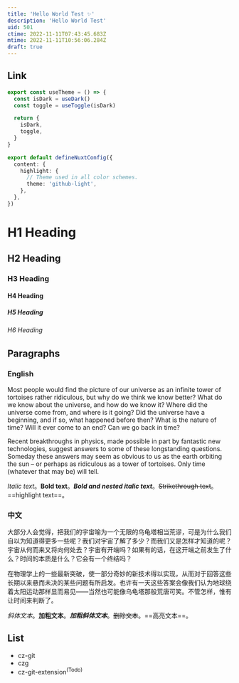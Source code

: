 ```yaml
---
title: 'Hello World Test ✨'
description: 'Hello World Test'
uid: 501
ctime: 2022-11-11T07:43:45.683Z
mtime: 2022-11-11T10:56:06.284Z
draft: true
---
```


<!-- 
:ArticleToc
:ArticleHeader -->

## Link

<Icon name="bxs:terminal"></Icon>
<Icon name="carbon:logo-github"></Icon>

```ts
export const useTheme = () => {
  const isDark = useDark()
  const toggle = useToggle(isDark)

  return {
    isDark,
    toggle,
  }
}
```

```ts
export default defineNuxtConfig({
  content: {
    highlight: {
      // Theme used in all color schemes.
      theme: 'github-light',
    },
  },
})
```


# H1 Heading

## H2 Heading

### H3 Heading

#### H4 Heading

##### H5 Heading

###### H6 Heading

## Paragraphs

### English

Most people would find the picture of our universe as an infinite tower of tortoises rather ridiculous, but why do we think we know better? What do we know about the universe, and how do we know it? Where did the universe come from, and where is it going? Did the universe have a beginning, and if so, what happened before then? What is the nature of time? Will it ever come to an end? Can we go back in time?

Recent breakthroughs in physics, made possible in part by fantastic new technologies, suggest answers to some of these longstanding questions. Someday these answers may seem as obvious to us as the earth orbiting the sun – or perhaps as ridiculous as a tower of tortoises. Only time (whatever that may be) will tell.

*Italic text*。**Bold text**。***Bold and nested italic text***。~~Strikethrough text~~。==highlight text==。

### 中文

大部分人会觉得，把我们的宇宙喻为一个无限的乌龟塔相当荒谬，可是为什么我们自以为知道得更多一些呢？我们对宇宙了解了多少？而我们又是怎样才知道的呢？宇宙从何而来又将向何处去？宇宙有开端吗？如果有的话，在这开端之前发生了什么？时间的本质是什么？它会有一个终结吗？

在物理学上的一些最新突破，使一部分奇妙的新技术得以实现，从而对于回答这些长期以来悬而未决的某些问题有所启发。也许有一天这些答案会像我们认为地球绕着太阳运动那样显而易见——当然也可能像乌龟塔那般荒唐可笑。不管怎样，惟有让时间来判断了。

*斜体文本*。**加粗文本**。***加粗斜体文本***。~~删除文本~~。==高亮文本==。

## List

- cz-git
- czg
- cz-git-extension<sup>(Todo)</sup>

